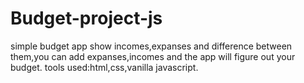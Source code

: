 # Budget-project-js
simple budget app show incomes,expanses and difference between them,you can add expanses,incomes and the app will figure out your budget.
tools used:html,css,vanilla javascript.
